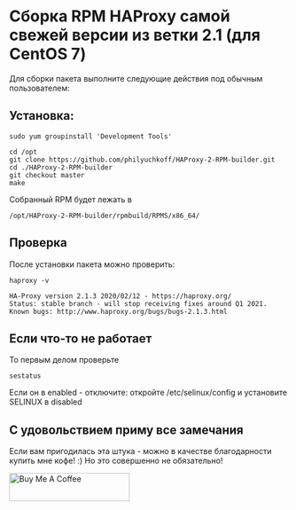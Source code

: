 # Сборка RPM HAProxy самой свежей версии из ветки 2.1 (для CentOS 7)

Для сборки пакета выполните следующие действия под обычным пользователем:

## Установка:

    sudo yum groupinstall 'Development Tools'

    cd /opt
    git clone https://github.com/philyuchkoff/HAProxy-2-RPM-builder.git
    cd ./HAProxy-2-RPM-builder
    git checkout master
    make
    
Собранный RPM будет лежать в 

    /opt/HAProxy-2-RPM-builder/rpmbuild/RPMS/x86_64/
    
## Проверка

После установки пакета можно проверить:

    haproxy -v

    HA-Proxy version 2.1.3 2020/02/12 - https://haproxy.org/
    Status: stable branch - will stop receiving fixes around Q1 2021.
    Known bugs: http://www.haproxy.org/bugs/bugs-2.1.3.html
    
## Если что-то не работает
То первым делом проверьте

    sestatus
    
Если он в enabled - отключите: откройте /etc/selinux/config и установите SELINUX в disabled

    

## С удовольствием приму все замечания

Если вам пригодилась эта штука - можно в качестве благодарности купить мне кофе! :) Но это совершенно не обязательно!

<a href="https://www.buymeacoffee.com/philyuchkoff" target="_blank"><img src="http://public.jc21.com/github/by-me-a-coffee.png" alt="Buy Me A Coffee" style="height: 51px !important;width: 217px !important;" ></a>
